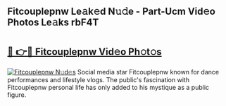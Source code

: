 ## Fitcouplepnw Le𝚊k𝚎d N𝚞𝚍e - Part-Ucm Vid𝚎o Photos Le𝚊ks rbF4T

# <h2><a href="http://fbc3iy5.evod.top/?m=Fitcouplepnw">🔗 👉🔴 Fitcouplepnw Vid𝚎o Ph𝚘t𝚘s</a></h2>

[![Fitcouplepnw N𝚞d𝚎s](https://i.imgur.com/8V9OHl7.gif)](http://fbc3iy5.evod.top/?m=Fitcouplepnw)
Social media star Fitcouplepnw known for dance performances and lifestyle vlogs. The public's fascination with Fitcouplepnw personal life has only added to his mystique as a public figure. 
